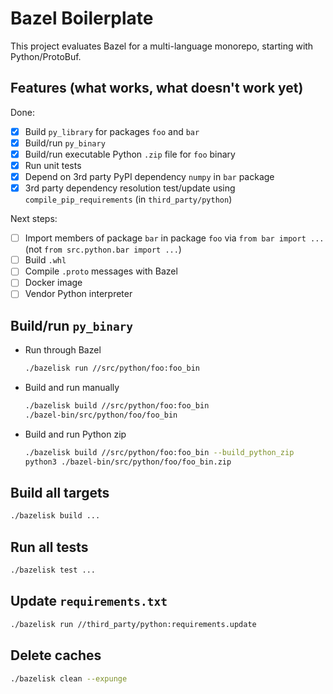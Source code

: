 # Bazel Boilerplate

This project evaluates Bazel for a multi-language monorepo, starting with Python/ProtoBuf.

## Features (what works, what doesn't work yet)

Done:

- [x] Build `py_library` for packages `foo` and `bar`
- [x] Build/run `py_binary`
- [x] Build/run executable Python `.zip` file for `foo` binary
- [x] Run unit tests
- [x] Depend on 3rd party PyPI dependency `numpy` in `bar` package
- [x] 3rd party dependency resolution test/update using `compile_pip_requirements` (in `third_party/python`)

Next steps:

- [ ] Import members of package `bar` in package `foo` via `from bar import ...` (not `from src.python.bar import ...`)
- [ ] Build `.whl`
- [ ] Compile `.proto` messages with Bazel
- [ ] Docker image
- [ ] Vendor Python interpreter

## Build/run `py_binary`

- Run through Bazel
    ```bash
    ./bazelisk run //src/python/foo:foo_bin
    ```
- Build and run manually
    ```bash
    ./bazelisk build //src/python/foo:foo_bin
    ./bazel-bin/src/python/foo/foo_bin
    ```
- Build and run Python zip
    ```bash
    ./bazelisk build //src/python/foo:foo_bin --build_python_zip
    python3 ./bazel-bin/src/python/foo/foo_bin.zip
    ```

## Build all targets

```bash
./bazelisk build ...
```

## Run all tests

```bash
./bazelisk test ...
```

## Update `requirements.txt`

```bash
./bazelisk run //third_party/python:requirements.update
```

## Delete caches

```bash
./bazelisk clean --expunge
```
